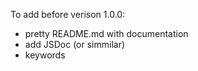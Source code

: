 To add before verison 1.0.0:
 - pretty README.md with documentation
 - add JSDoc (or simmilar)
 - keywords
